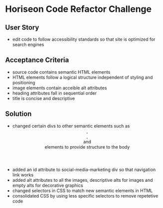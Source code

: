 # Horiseon Code Refactor Challenge

## User Story
* edit code to follow accessibility standards so that site is optimized for search engines

## Acceptance Criteria
* source code contains semantic HTML elements
* HTML elements follow a logical structure independent of styling and positioning
* image elements contain acceible alt attributes
* heading attributes fall in sequential order
* title is concise and descriptive

## Solution
* changed certain divs to other semantic elements such as <header>, <nav>, <footer> and <section> elements to provide structure to the body
* added an id attribute to social-media-marketing div so that navigation link works
* added alt attributes to all the images, descriptive alts for images and empty alts for decorative graphics
* changed selectors in CSS to match new semantic elements in HTML
* consolidated CSS by using less specific selectors to remove repetetive code